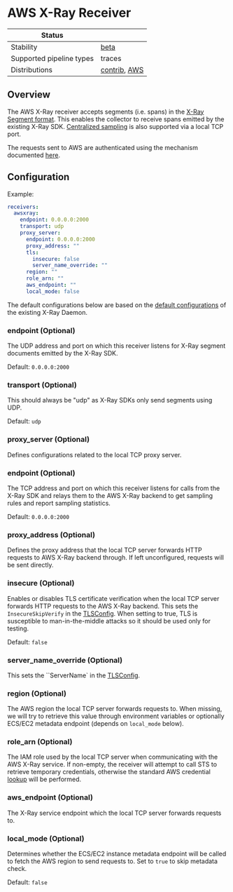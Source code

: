 # AWS X-Ray Receiver

| Status                   |                  |
| ------------------------ |------------------|
| Stability                | [beta]           |
| Supported pipeline types | traces           |
| Distributions            | [contrib], [AWS] |

## Overview
The AWS X-Ray receiver accepts segments (i.e. spans) in the [X-Ray Segment format](https://docs.aws.amazon.com/xray/latest/devguide/xray-api-segmentdocuments.html).
This enables the collector to receive spans emitted by the existing X-Ray SDK. [Centralized sampling](https://github.com/aws/aws-xray-daemon/blob/master/CHANGELOG.md#300-2018-08-28) is also supported via a local TCP port.

The requests sent to AWS are authenticated using the mechanism documented [here](https://docs.aws.amazon.com/sdk-for-go/v1/developer-guide/configuring-sdk.html#specifying-credentials).

## Configuration

Example:

```yaml
receivers:
  awsxray:
    endpoint: 0.0.0.0:2000
    transport: udp
    proxy_server:
      endpoint: 0.0.0.0:2000
      proxy_address: ""
      tls:
        insecure: false
        server_name_override: ""
      region: ""
      role_arn: ""
      aws_endpoint: ""
      local_mode: false
```

The default configurations below are based on the [default configurations](https://github.com/aws/aws-xray-daemon/blob/master/pkg/cfg/cfg.go#L99) of the existing X-Ray Daemon.

### endpoint (Optional)
The UDP address and port on which this receiver listens for X-Ray segment documents emitted by the X-Ray SDK.

Default: `0.0.0.0:2000`

### transport (Optional)
This should always be "udp" as X-Ray SDKs only send segments using UDP.

Default: `udp`

### proxy_server (Optional)
Defines configurations related to the local TCP proxy server.

### endpoint (Optional)
The TCP address and port on which this receiver listens for calls from the X-Ray SDK and relays them to the AWS X-Ray backend to get sampling rules and report sampling statistics.

Default: `0.0.0.0:2000`

### proxy_address (Optional)
Defines the proxy address that the local TCP server forwards HTTP requests to AWS X-Ray backend through. If left unconfigured, requests will be sent directly.

### insecure (Optional)
Enables or disables TLS certificate verification when the local TCP server forwards HTTP requests to the AWS X-Ray backend. This sets the `InsecureSkipVerify` in the [TLSConfig](https://godoc.org/crypto/tls#Config). When setting to true, TLS is susceptible to man-in-the-middle attacks so it should be used only for testing.

Default: `false`

### server_name_override (Optional)
This sets the ``ServerName` in the [TLSConfig](https://godoc.org/crypto/tls#Config).

### region (Optional)
The AWS region the local TCP server forwards requests to. When missing, we will try to retrieve this value through environment variables or optionally ECS/EC2 metadata endpoint (depends on `local_mode` below).

### role_arn (Optional)
The IAM role used by the local TCP server when communicating with the AWS X-Ray service. If non-empty, the receiver will attempt to call STS to retrieve temporary credentials, otherwise the standard AWS credential [lookup](https://docs.aws.amazon.com/sdk-for-go/v1/developer-guide/configuring-sdk.html#specifying-credentials) will be performed.

### aws_endpoint (Optional)
The X-Ray service endpoint which the local TCP server forwards requests to.

### local_mode (Optional)
Determines whether the ECS/EC2 instance metadata endpoint will be called to fetch the AWS region to send requests to. Set to `true` to skip metadata check.

Default: `false`

[beta]: https://github.com/open-telemetry/opentelemetry-collector#beta
[contrib]: https://github.com/open-telemetry/opentelemetry-collector-releases/tree/main/distributions/otelcol-contrib
[AWS]: https://aws-otel.github.io/docs/components/x-ray-receiver